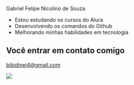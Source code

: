 Gabriel Felipe Nicolino de Souza

- Estou estudando os cursos do Alura
- Desenvolvendo os comandos do Github
- Melhorando minhas habilidades em tecnologia

## Você entrar em contato comigo ##

bibidinei4@gmail.com

![](https://media.tenor.com/kLN0OuTw2SwAAAAi/cavalinho-palmeiras.gif)
